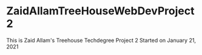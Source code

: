 # ZaidAllamTreeHouseWebDevProject2
 
This is Zaid Allam's Treehouse Techdegree Project 2
Started on January 21, 2021